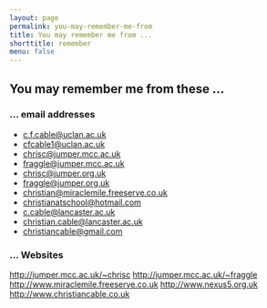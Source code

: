```yaml
---
layout: page
permalink: you-may-remember-me-from
title: You may remember me from ...
shorttitle: remember
menu: false
---
```

## You may remember me from these ...

### ... email addresses

* c.f.cable@uclan.ac.uk
* cfcable1@uclan.ac.uk
* chrisc@jumper.mcc.ac.uk
* fraggle@jumper.mcc.ac.uk
* chrisc@jumper.org.uk
* fraggle@jumper.org.uk
* christian@miraclemile.freeserve.co.uk
* christianatschool@hotmail.com
* c.cable@lancaster.ac.uk
* christian.cable@lancaster.ac.uk
* christiancable@gmail.com

### ... Websites

http://jumper.mcc.ac.uk/~chrisc
http://jumper.mcc.ac.uk/~fraggle
http://www.miraclemile.freeserve.co.uk
http://www.nexus5.org.uk
http://www.christiancable.co.uk
